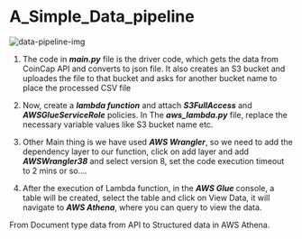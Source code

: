 # A_Simple_Data_pipeline
![data-pipeline-img](https://user-images.githubusercontent.com/59966722/179762451-82d3d9de-5a4d-4dca-af32-20b51251e210.png)


1. The code in ***main.py*** file is the driver code, which gets the data from CoinCap API and converts to json file.
It also creates an S3 bucket and uploades the file to that bucket and asks for another bucket name to place the processed CSV file


2. Now, create a ***lambda function*** and attach ***S3FullAccess*** and ***AWSGlueServiceRole*** policies. In The ***aws_lambda.py*** file, replace the necessary variable values like S3 bucket name etc.

3. Other Main thing is we have used ***AWS Wrangler***, so we need to add the dependency layer to our function, click on add layer and add ***AWSWrangler38*** and select version 8, set the code execution timeout to 2 mins or so....

4. After the execution of Lambda function, in the ***AWS Glue*** console, a table will be created, select the table and click on View Data, it will navigate to ***AWS Athena***, where you can query to view the data. 

From Document type data from API to Structured data in AWS Athena.
